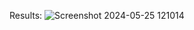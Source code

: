 

Results:
![Screenshot 2024-05-25 121014](https://github.com/Jodinurf/Tugas10_20220140060_JodiNurFarkhani/assets/123018458/2c9f592f-9a33-4d95-b717-73ba762c356f)

